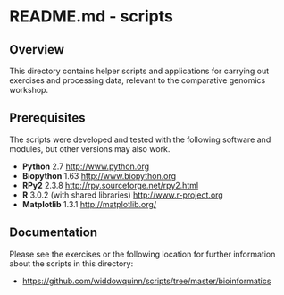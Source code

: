 # README.md - scripts

## Overview

This directory contains helper scripts and applications for carrying out exercises and processing data, relevant to the comparative genomics workshop.

## Prerequisites

The scripts were developed and tested with the following software and modules, but other versions may also work.

* **Python** 2.7 <http://www.python.org>
* **Biopython** 1.63 <http://www.biopython.org>
* **RPy2** 2.3.8 <http://rpy.sourceforge.net/rpy2.html>
* **R** 3.0.2 (with shared libraries) <http://www.r-project.org>
* **Matplotlib** 1.3.1 <http://matplotlib.org/>

## Documentation

Please see the exercises or the following location for further information about the scripts in this directory:

* <https://github.com/widdowquinn/scripts/tree/master/bioinformatics>